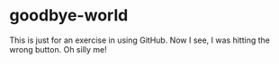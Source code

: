 # goodbye-world
This is just for an exercise in using GitHub.
Now I see, I was hitting the wrong button. Oh silly me!
